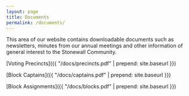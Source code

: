 ```yaml
---
layout: page
title: Documents
permalink: /documents/
---
```


This area of our website contains downloadable documents such as newsletters, minutes from our annual meetings and other information of general interest to the Stonewall Community.

[Voting Precincts]({{ "/docs/precincts.pdf" | prepend: site.baseurl }})

[Block Captains]({{ "/docs/captains.pdf" | prepend: site.baseurl }})

[Block Assignments]({{ "/docs/blocks.pdf" | prepend: site.baseurl }})